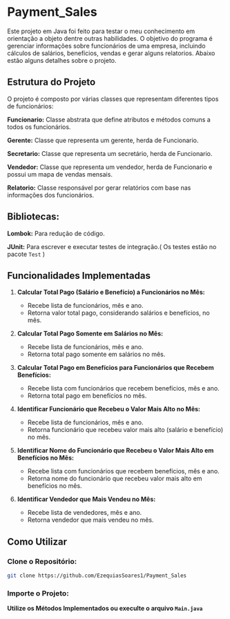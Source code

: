 # Payment_Sales
Este projeto em Java foi feito para testar o meu conhecimento em orientação a objeto dentre outras habilidades.
O objetivo do programa é gerenciar informações sobre funcionários de uma empresa, incluindo cálculos de salários, benefícios, vendas e gerar alguns relatorios. Abaixo estão alguns detalhes sobre o projeto.

## Estrutura do Projeto
O projeto é composto por várias classes que representam diferentes tipos de funcionários:

**Funcionario:** Classe abstrata que define atributos e métodos comuns a todos os funcionários.

**Gerente:** Classe que representa um gerente, herda de Funcionario.

**Secretario:** Classe que representa um secretário, herda de Funcionario.

**Vendedor:** Classe que representa um vendedor, herda de Funcionario e possui um mapa de vendas mensais.

**Relatorio:** Classe responsável por gerar relatórios com base nas informações dos funcionários.

## Bibliotecas:
**Lombok:** Para redução de código.

**JUnit:** Para escrever e executar testes de integração.( Os testes estão no pacote `Test` )

## Funcionalidades Implementadas

1. **Calcular Total Pago (Salário e Benefício) a Funcionários no Mês:**
   - Recebe lista de funcionários, mês e ano.
   - Retorna valor total pago, considerando salários e benefícios, no mês.

2. **Calcular Total Pago Somente em Salários no Mês:**
   - Recebe lista de funcionários, mês e ano.
   - Retorna total pago somente em salários no mês.

3. **Calcular Total Pago em Benefícios para Funcionários que Recebem Benefícios:**
   - Recebe lista com funcionários que recebem benefícios, mês e ano.
   - Retorna total pago em benefícios no mês.

4. **Identificar Funcionário que Recebeu o Valor Mais Alto no Mês:**
   - Recebe lista de funcionários, mês e ano.
   - Retorna funcionário que recebeu valor mais alto (salário e benefício) no mês.

5. **Identificar Nome do Funcionário que Recebeu o Valor Mais Alto em Benefícios no Mês:**
   - Recebe lista com funcionários que recebem benefícios, mês e ano.
   - Retorna nome do funcionário que recebeu valor mais alto em benefícios no mês.

6. **Identificar Vendedor que Mais Vendeu no Mês:**
   - Recebe lista de vendedores, mês e ano.
   - Retorna vendedor que mais vendeu no mês.

## Como Utilizar

### Clone o Repositório:

```bash
git clone https://github.com/EzequiasSoares1/Payment_Sales
```

### Importe o Projeto:
**Utilize os Métodos Implementados ou execulte o arquivo `Main.java`**




